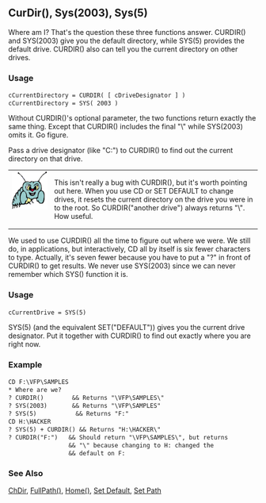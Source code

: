 ## CurDir(), Sys(2003), Sys(5)

Where am I? That's the question these three functions answer. CURDIR() and SYS(2003) give you the default directory, while SYS(5) provides the default drive. CURDIR() also can tell you the current directory on other drives.

### Usage

```foxpro
cCurrentDirectory = CURDIR( [ cDriveDesignator ] )
cCurrentDirectory = SYS( 2003 )
```

Without CURDIR()'s optional parameter, the two functions return exactly the same thing. Except that CURDIR() includes the final "\\" while SYS(2003) omits it. Go figure.

Pass a drive designator (like "C:") to CURDIR() to find out the current directory on that drive.

<table>
<tr>
  <td width="17%" valign="top">
<img width="95" height="77" src="bug.gif">
  </td>
  <td width="83%">
  <p>This isn't really a bug with CURDIR(), but it's worth pointing out here. When you use CD or SET DEFAULT to change drives, it resets the current directory on the drive you were in to the root. So CURDIR(&quot;another drive&quot;) always returns &quot;\&quot;. How useful.</p>
  </td>
 </tr>
</table>

We used to use CURDIR() all the time to figure out where we were. We still do, in applications, but interactively, CD all by itself is six fewer characters to type. Actually, it's seven fewer because you have to put a "?" in front of CURDIR() to get results. We never use SYS(2003) since we can never remember which SYS() function it is.

### Usage

```foxpro
cCurrentDrive = SYS(5)
```

SYS(5) (and the equivalent SET("DEFAULT")) gives you the current drive designator. Put it together with CURDIR() to find out exactly where you are right now.

### Example

```foxpro
CD F:\VFP\SAMPLES
* Where are we?
? CURDIR()        && Returns "\VFP\SAMPLES\"
? SYS(2003)       && Returns "\VFP\SAMPLES"
? SYS(5)           && Returns "F:"
CD H:\HACKER
? SYS(5) + CURDIR() && Returns "H:\HACKER\"
? CURDIR("F:")   && Should return "\VFP\SAMPLES\", but returns
                 && "\" because changing to H: changed the
                 && default on F:
```
### See Also

[ChDir](s4g339.md), [FullPath()](s4g165.md), [Home()](s4g274.md), [Set Default](s4g339.md), [Set Path](s4g636.md)
